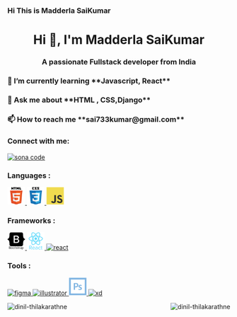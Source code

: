 ### Hi This is Madderla SaiKumar

<!--
**saikumar733/saikumar733** is a ✨ _special_ ✨ repository because its `README.md` (this file) appears on your GitHub profile.

Here are some ideas to get you started:

- 🔭 I’m currently working on ...
- 🌱 I’m currently learning ...
- 👯 I’m looking to collaborate on ...
- 🤔 I’m looking for help with ...
- 💬 Ask me about ...
- 📫 How to reach me: ...
- 😄 Pronouns: ...
- ⚡ Fun fact: ...
-->

<div class="header-section" style="height:10%;width: 100%;text-align: center;" align="center">
    <h1 >Hi 👋, I'm Madderla SaiKumar</h1>
    <h3 >A passionate Fullstack developer from India</h3>
</div>

<div class="hero-top-section"">
 <div class="hero-top-txt">
    <h3> 🌱 I’m currently learning **Javascript, React** </h3>
    <h3> 💬 Ask me about **HTML , CSS,Django**
    </h3>
    <h3> 📫 How to reach me **sai733kumar@gmail.com**</h3>
 </div>
 <div class="hero-img-section">
    <!-- <img src="https://cdn.dribbble.com/users/1162077/screenshots/3848914/programmer.gif"  align="right" alt="Coding" width="300> -->
   </div>
</div>
<div class="hero-body-section">
    <div class="social-media-section">
        <h3>Connect with me:</h3>
        <p >
         <a href="https://www.instagram.com/sai_kumar_248" target="blank">
            <img align="center" src="https://raw.githubusercontent.com/rahuldkjain/github-profile-readme-generator/master/src/images/icons/Social/instagram.svg" alt="sona code" height="30" width="40" />
         </a>
        </p>
    </div>
    <div class="language-section">
        <h3 align="left">Languages :</h3>
        <p aligh="left">
         <a href="https://www.w3.org/html/" target="_blank" rel="noreferrer"> 
            <img src="https://raw.githubusercontent.com/devicons/devicon/master/icons/html5/html5-original-wordmark.svg" alt="html5" width="40" height="40"/> 
         </a>
         <a href="https://www.w3schools.com/css/" target="_blank" rel="noreferrer"> 
            <img src="https://raw.githubusercontent.com/devicons/devicon/master/icons/css3/css3-original-wordmark.svg" alt="css3" width="40" height="40"/> 
         </a>
         <a href="https://developer.mozilla.org/en-US/docs/Web/JavaScript" target="_blank" rel="noreferrer">
             <img src="https://raw.githubusercontent.com/devicons/devicon/master/icons/javascript/javascript-original.svg" alt="javascript" width="40" height="40"/> 
         </a>
        </p>
    </div>
    <div class="framework-section">
        <h3>Frameworks :</h3>
        <p >
            <a href="https://getbootstrap.com" target="_blank" rel="noreferrer" >
                 <img src="https://raw.githubusercontent.com/devicons/devicon/master/icons/bootstrap/bootstrap-plain-wordmark.svg" alt="bootstrap" width="40" height="40"/> 
            </a> 
            <a href="https://reactjs.org/" target="_blank" rel="noreferrer"> 
                <img src="https://raw.githubusercontent.com/devicons/devicon/master/icons/react/react-original-wordmark.svg" alt="react" width="40" height="40"/> 
            </a>
            <a href="https://www.djangoproject.com/" target="_blank" rel="noreferrer"> 
                <img src="https://static.djangoproject.com/img/logos/django-logo-positive.png" alt="react" width="40" height="40"/> 
            </a>
        </p>
    </div>
    <div class="tools-section">
        <h3 align="left">Tools :</h3>
        <p align="left"> 
            <a href="https://www.figma.com/" target="_blank" rel="noreferrer"> 
                <img src="https://www.vectorlogo.zone/logos/figma/figma-icon.svg" alt="figma" width="40" height="40"/> 
            </a>  
            <a href="https://www.adobe.com/in/products/illustrator.html" target="_blank" rel="noreferrer"> 
                <img src="https://www.vectorlogo.zone/logos/adobe_illustrator/adobe_illustrator-icon.svg" alt="illustrator" width="40" height="40"/> 
            </a>  
            <a href="https://www.photoshop.com/en" target="_blank" rel="noreferrer"> 
                <img src="https://raw.githubusercontent.com/devicons/devicon/master/icons/photoshop/photoshop-line.svg" alt="photoshop" width="40" height="40"/> 
            </a>  
            <a href="https://www.adobe.com/products/xd.html" target="_blank" rel="noreferrer"> 
                <img src="https://cdn.worldvectorlogo.com/logos/adobe-xd.svg" alt="xd" width="40" height="40"/> 
            </a> 
        </p>
    </div>
</div>

<div class="footer-section">
    <p><img align="left" src="https://github-readme-stats.vercel.app/api/top-langs?username=dinil-thilakarathne&show_icons=true&locale=en&layout=compact" alt="dinil-thilakarathne" /></p>
    <p>&nbsp;<img align="right" src="https://github-readme-stats.vercel.app/api?username=dinil-thilakarathne&show_icons=true&locale=en" alt="dinil-thilakarathne" /></p>
</div>


